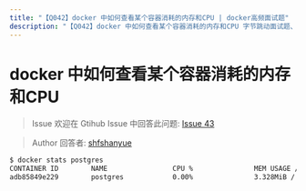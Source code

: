 ```yaml
---
title: "【Q042】docker 中如何查看某个容器消耗的内存和CPU | docker高频面试题"
description: "【Q042】docker 中如何查看某个容器消耗的内存和CPU 字节跳动面试题、阿里腾讯面试题、美团小米面试题。"
---
```


# docker 中如何查看某个容器消耗的内存和CPU

> Issue
> 欢迎在 Gtihub Issue 中回答此问题: [Issue 43](https://github.com/shfshanyue/Daily-Question/issues/43)

> Author
> 回答者: [shfshanyue](https://github.com/shfshanyue)

```bash
$ docker stats postgres
CONTAINER ID        NAME                CPU %               MEM USAGE / LIMIT     MEM %               NET I/O             BLOCK I/O           PIDS
adb85849e229        postgres            0.00%               3.328MiB / 1.796GiB   0.18%               0B / 0B             874GB / 2.6GB       7

```
